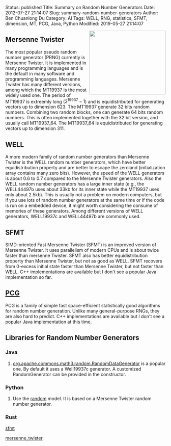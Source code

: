 Status: published
Title: Summary on Random Number Generators
Date: 2012-07-27 21:14:07
Slug: summary-random-number-generators
Author: Ben Chuanlong Du
Category: AI
Tags: WELL, RNG, statistics, SFMT, dimension, MT, PCG, Java, Python
Modified: 2019-05-27 21:14:07

<img src="http://www.legendu.net/media/rng/random-number-generator.png" height="200" width="240" align="right"/>

## Mersenne Twister

The most popular pseudo random number generator (PRNG) currently is Mersenne Twister. 
It is implemented in many programming languages 
and is the default in many software and programming languages.
Mersenne Twister has many different versions, 
among which the MT19937 is the most widely used one. 
The period of MT19937 is extreemly long ($2^{19937}-1$)
and is equidistributed for generating vectors up to dimension 623. 
The MT19937 generate 32 bits random numbers. 
Combining two random blocks, 
one can generate 64 bits random numbers.
This is often implemented together with the 32 bit version, 
and usually call MT19937_64.
The MT19937_64 is equidistributed for generating vectors up to dimension 311.

## WELL

A more modern family of random number generators than Mersenne Twister 
is the WELL random number generators, 
which have better equidistribution property and are better to escape the zeroland 
(initialization array contains many zero bits). 
However, 
the speed of the WELL generators is about 0.6 to 0.7 compared to the Mersenne Twister generators. 
Also the WELL random number generators has a large inner state 
(e.g., the WELL44497b uses about 33kb for its inner state while the MT19937 uses only about 2.5kb). 
This is usually not a problem on modern computers, 
but if you use lots of random number generators at the same time 
or if the code is run on a embedded device, 
it might worth considering the consume of memories of these generators. 
Among different versions of WELL generators, 
WELL19937c and WELL44497b are commonly used. 

## SFMT 

SIMD-oriented Fast Mersenne Twister (SFMT) is an improved version of Mersenne Twister. 
It uses parallelism of modern CPUs and is about twice faster than mersenne Twister. 
SFMT also has better equidistribution property than Mersenne Twister, 
but not as good as WELL.
SFMT recovers from 0-excess initial state faster than Mersenne Twister, 
but not faster than WELL.
C++ implementations are available but I don't see a popular Java implementation so far.

## [PCG](http://www.pcg-random.org/)

PCG is a family of simple fast space-efficient statistically good algorithms 
for random number generation. 
Unlike many general-purpose RNGs, 
they are also hard to predict.
C++ implementations are available but I don't see a popular Java implementation at this time.


## Libraries for Random Number Generators

### Java 

1. [org.apache.commons.math3.random.RandomDataGenerator](http://commons.apache.org/proper/commons-math/javadocs/api-3.6/org/apache/commons/math3/random/RandomDataGenerator.html)
    is a popular one. 
    By default it uses a Well19937c generator.
    A customized RandomGenerator can be provided in the constructor.

### Python

1. Use the [random](https://docs.python.org/3/library/random.html) model.
    It is based on a Mersenne Twister random number generator.

### Rust 

[sfmt](https://lib.rs/crates/sfmt)

[mersenne_twister](https://lib.rs/crates/mersenne_twister)